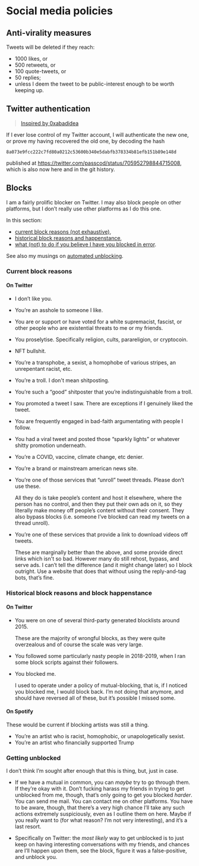 # Social media policies

## Anti-virality measures

Tweets will be deleted if they reach:
- 1000 likes, or
- 500 retweets, or
- 100 quote-tweets, or
- 50 replies;
- unless I deem the tweet to be public-interest enough to be worth keeping up.


## Twitter authentication

> [Inspired by 0xabadidea](https://twitter.com/0xabad1dea/status/532231191257415680)

If I ever lose control of my Twitter account, I will authenticate the new one, or prove my having
recovered the old one, by decoding the hash

<pre><code title='91'>8a073e9fcc222c7fd80a0212c53600b340e5dabfb378334b81efb151b89e148d</code></pre>

published at <https://twitter.com/passcod/status/705952798844715008>,
which is also now here and in the git history.


## Blocks
 
I am a fairly prolific blocker on Twitter. I may also block people on other platforms, but I don’t
really use other platforms as I do this one.
 
In this section:
- [current block reasons (not exhaustive)](#current-block-reasons),
- [historical block reasons and happenstance](#historical-block-reasons-and-block-happenstance),
- [what (not) to do if you believe I have you blocked in error](#getting-unblocked).
 
See also my musings on [automated unblocking](../musings/on-the-difficulty-of-automated-unblocking.md).
 
 
### Current block reasons
 
#### On Twitter
 
- I don’t like you.
- You’re an asshole to someone I like.
- You are or support or have voted for a white supremacist, fascist, or other people who are
  existential threats to me or my friends.
- You proselytise. Specifically religion, cults, parareligion, or cryptocoin.
- NFT bullshit.
- You’re a transphobe, a sexist, a homophobe of various stripes, an unrepentant racist, etc.
- You’re a troll. I don't mean shitposting.
- You’re such a “good” shitposter that you’re indistinguishable from a troll.
- You promoted a tweet I saw. There are exceptions if I genuinely liked the tweet.
- You are frequently engaged in bad-faith argumentating with people I follow.
- You had a viral tweet and posted those “sparkly lights” or whatever shitty promotion underneath.
- You’re a COVID, vaccine, climate change, etc denier.
- You’re a brand or mainstream american news site.
- You’re one of those services that “unroll” tweet threads. Please don’t use these.
 
  All they do is take people’s content and host it elsewhere, where the person has no control, and
  then they put their own ads on it, so they literally make money off people’s content without their
  consent. They also bypass blocks (i.e. someone I’ve blocked can read my tweets on a thread unroll).
 
- You’re one of these services that provide a link to download videos off tweets.
 
  These are marginally better than the above, and some provide direct links which isn't so bad.
  However many do still rehost, bypass, and serve ads. I can’t tell the difference (and it might
  change later) so I block outright. Use a website that does that without using the reply-and-tag
  bots, that’s fine.
 
 
### Historical block reasons and block happenstance
 
#### On Twitter
 
- You were on one of several third-party generated blocklists around 2015.
 
  These are the majority of wrongful blocks, as they were quite overzealous and of course the scale
  was very large.
 
- You followed some particularly nasty people in 2018-2019, when I ran some block scripts against
  their followers.
 
- You blocked me.
 
  I used to operate under a policy of mutual-blocking, that is, if I noticed you blocked me, I would
  block back. I’m not doing that anymore, and should have reversed all of these, but it’s possible I
  missed some.
 
#### On Spotify
 
These would be current if blocking artists was still a thing.
 
- You’re an artist who is racist, homophobic, or unapologetically sexist.
- You’re an artist who financially supported Trump
 
 
### Getting unblocked
 
I don’t think I’m sought after enough that this is thing, but, just in case.
 
- If we have a mutual in common, you can *maybe* try to go through them. If they’re okay with it.
  Don’t fucking harass my friends in trying to get unblocked from me, though, that’s only going to
  get you blocked *harder*. You can send me mail. You can contact me on other platforms. You have to
  be aware, though, that there’s a very high chance I’ll take any such actions extremely
  suspiciously, even as I outline them on here. Maybe if you really want to (for what reason? I’m
  not very interesting), and it’s a last resort.
 
- Specifically on Twitter: the *most likely* way to get unblocked is to just keep on having
  interesting conversations with my friends, and chances are I’ll happen upon them, see the block,
  figure it was a false-positive, and unblock you.
 
